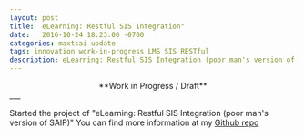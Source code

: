 ```yaml
---
layout: post
title:  eLearning: Restful SIS Integration"
date:   2016-10-24 18:23:00 -0700
categories: maxtsai update
tags: innovation work-in-progress LMS SIS RESTful  
description: eLearning: Restful SIS Integration (poor man's version of SAIP)
---
```


<center>
**Work in Progress / Draft**
</center>
___

Started the project of "eLearning: Restful SIS Integration (poor man's version of SAIP)"
You can find more information at my [Github repo](https://github.com/maxjtsai/elearning-restful-sis/wiki)





